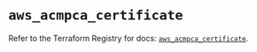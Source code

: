 # `aws_acmpca_certificate`

Refer to the Terraform Registry for docs: [`aws_acmpca_certificate`](https://registry.terraform.io/providers/hashicorp/aws/5.36.0/docs/resources/acmpca_certificate).

